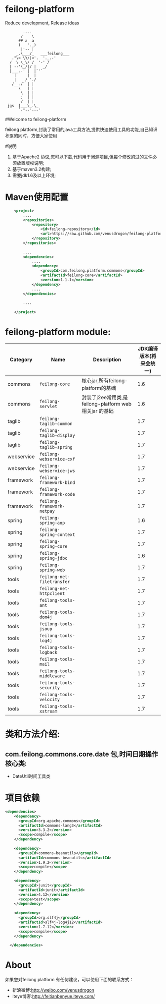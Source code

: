 feilong-platform
================

Reduce development, Release ideas

            .--.
           /    \
          ## a  a
          (   '._)
           |'-- |
         _.\___/_   ___feilong___
       ."\> \Y/|<'.  '._.-'
      /  \ \_\/ /  '-' /
      | --'\_/|/ |   _/
      |___.-' |  |`'`
        |     |  |
        |    / './
       /__./` | |
          \   | |
           \  | |
           ;  | |
           /  | |
     jgs  |___\_.\_
          `-"--'---'


#Welcome to feilong-platform

feilong platform,封装了常用的java工具方法,提供快速使用工具的功能,自己知识积累的同时，方便大家使用

#说明

1. 基于Apache2 协议,您可以下载,代码用于闭源项目,但每个修改的过的文件必须放置版权说明;
1. 基于maven3.2构建;
1. 需要jdk1.6及以上环境;


# Maven使用配置

```XML
	<project>
		....
		<repositories>
			<repository>
				<id>feilong-repository</id>
				<url>https://raw.github.com/venusdrogon/feilong-platform/repository</url>
			</repository>
		</repositories>
		
		....
		<dependencies>
			....
			<dependency>
				<groupId>com.feilong.platform.commons</groupId>
				<artifactId>feilong-core</artifactId>
				<version>1.1.1</version>
			</dependency>
			....
		</dependencies>
		
		....
		
	</project>
```

# feilong-platform module:

Category |Name | Description | JDK编译版本(将来会统一)
----|------------ | ---------|------------
commons |`feilong-core` | 核心jar,所有feilong-platform的基础 | 1.6
commons |`feilong-servlet` | 封装了j2ee常用类,是feilong-platform web相关jar 的基础 | 1.6
taglib  |`feilong-taglib-common` |  | 1.7
taglib  |`feilong-taglib-display` |  | 1.7
taglib  |`feilong-taglib-spring` |  | 1.7
webservice|`feilong-webservice-cxf` |  | 1.7
webservice|`feilong-webservice-jws` |  | 1.7
framework|`feilong-framework-bind` |  | 1.7
framework|`feilong-framework-code` |  | 1.7
framework|`feilong-framework-netpay` |  | 1.7
spring|`feilong-spring-aop` |  | 1.6
spring|`feilong-spring-context` |  | 1.7
spring|`feilong-spring-core` |  | 1.7
spring|`feilong-spring-jdbc` |  | 1.6
spring|`feilong-spring-web` |  | 1.7
tools|`feilong-net-filetransfer` |  | 1.7
tools|`feilong-net-httpclient` |  | 1.7
tools|`feilong-tools-ant` |  | 1.7
tools|`feilong-tools-dom4j` |  | 1.7
tools|`feilong-tools-jsoup` |  | 1.7
tools|`feilong-tools-log4j` |  | 1.7
tools|`feilong-tools-logback` |  | 1.7
tools|`feilong-tools-mail` |  | 1.7
tools|`feilong-tools-middleware` |  | 1.7
tools|`feilong-tools-security` |  | 1.7
tools|`feilong-tools-velocity` |  | 1.7
tools|`feilong-tools-xstream` |  | 1.7

# 类和方法介绍: 

## com.feilong.commons.core.date 包,时间日期操作核心类:

* DateUtil时间工具类  


# 项目依赖

```XML
<dependencies>
    <dependency>
      <groupId>org.apache.commons</groupId>
      <artifactId>commons-lang3</artifactId>
      <version>3.3.2</version>
      <scope>compile</scope>
    </dependency>
    
    <dependency>
      <groupId>commons-beanutils</groupId>
      <artifactId>commons-beanutils</artifactId>
      <version>1.9.2</version>
      <scope>compile</scope>
    </dependency>
    
    <dependency>
      <groupId>junit</groupId>
      <artifactId>junit</artifactId>
      <version>4.12</version>
      <scope>test</scope>
    </dependency>
    
    <dependency>
      <groupId>org.slf4j</groupId>
      <artifactId>slf4j-log4j12</artifactId>
      <version>1.7.12</version>
      <scope>compile</scope>
    </dependency>
    
  </dependencies>
```

# About

如果您对feilong platform 有任何建议，可以使用下面的联系方式：

* 新浪微博:http://weibo.com/venusdrogon 
* iteye博客:http://feitianbenyue.iteye.com/

